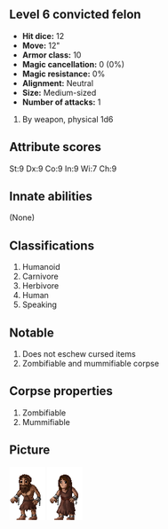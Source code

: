 ## Level 6 convicted felon

- **Hit dice:** 12
- **Move:** 12"
- **Armor class:** 10
- **Magic cancellation:** 0 (0%)
- **Magic resistance:** 0%
- **Alignment:** Neutral
- **Size:** Medium-sized
- **Number of attacks:** 1
1. By weapon, physical 1d6

## Attribute scores

St:9 Dx:9 Co:9 In:9 Wi:7 Ch:9

## Innate abilities

(None)

## Classifications

1. Humanoid
2. Carnivore
3. Herbivore
4. Human
5. Speaking

## Notable

1. Does not eschew cursed items
2. Zombifiable and mummifiable corpse

## Corpse properties

1. Zombifiable
2. Mummifiable

## Picture

![Prisoner](https://github.com/hyvanmielenpelit/GnollHackTileSet/blob/main/Monsters/prisoner/prisoner.png?raw=true) ![Prisoner](https://github.com/hyvanmielenpelit/GnollHackTileSet/blob/main/Monsters/prisoner/prisoner_female.png)
